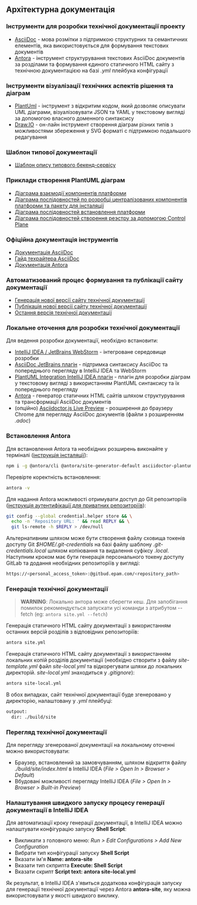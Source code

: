 ## Архітектурна документація

### Інструменти для розробки технічної документації проекту

- [AsciiDoc](https://asciidoc.org/) - мова розмітки з підтримкою структурних та семантичних елементів, яка використовується для формування текстових документів
- [Antora](https://antora.org/) - інструмент структурування текстових AsciiDoc документів за розділами та формування єдиного статичного HTML сайту з технічною документацією на базі _.yml_ плейбука конфігурації

### Інструменти візуалізації технічних аспектів рішення та діаграм
- [PlantUml](https://plantuml.com/) - інструмент з відкритим кодом, який дозволяє описувати UML діаграми, візуалізовувати JSON та YAML у текстовому вигляді за допомогою власного доменного синтаксису
- [Draw.IO](https://draw.io/) - он-лайн інструмент створення діаграм різних типів з можливостями збереження у SVG форматі с підтримкою подальшого редагування

### Шаблон типової документації
- [Шаблон опису типового бекенд-сервісу](https://gitbud.epam.com/mdtu-ddm/general/doc-template)

### Приклади створення PlantUML діаграм
* [Діаграма взаємодії компонентів платформи](/modules/ROOT/partials/infrastructure/ddm-control-plane-components.puml)
* [Діаграма послідовностей по розробці централізованих компонентів платформи та пакету для інсталяції](/modules/ROOT/partials/infrastructure/gitops-main-flow.puml)
* [Діаграма послідовностей встановлення платформи](/modules/ROOT/partials/infrastructure/ddm-platform-install.puml)
* [Діаграма послідовностей створення реэстру за допомогою Control Plane](/modules/ROOT/partials/infrastructure/ddm-registry-creation-details.puml)

### Офіційна документація інструментів  
- [Документація AsciiDoc](https://docs.asciidoctor.org/asciidoc/latest/)
- [Гайд техрайтера AsciiDoc](https://asciidoctor.org/docs/asciidoc-writers-guide/)
- [Документація Antora](https://docs.antora.org/antora/2.0/)

### Автоматизований процес формування та публікації сайту документації
- [Генерація нової версії сайту технічної документації](https://jenkins-mdtu-ddm-edp-cicd.apps.cicd2.mdtu-ddm.projects.epam.com/view/Documentation/job/ddm-architecture/job/MASTER-Build-ddm-architecture/)
- [Публікація нової версії сайту технічної документації](https://jenkins-mdtu-ddm-edp-cicd.apps.cicd2.mdtu-ddm.projects.epam.com/view/Documentation/job/documentation-cd-pipeline/job/dev/)
- [Остання версія технічної документації](https://ddm-architecture-mdtu-ddm-edp-cicd-documentation-dev.apps.cicd2.mdtu-ddm.projects.epam.com/mdtuddm/dev/bpms/task-distribution.html)

### Локальне оточення для розробки технічної документації

Для ведення розробки документації, необхідно встановити:
- [IntelliJ IDEA / JetBrains WebStorm](https://www.jetbrains.com/) - інтегроване середовище розробки
- [AsciiDoc JetBrains плагін](https://plugins.jetbrains.com/plugin/7391-asciidoc) - підтримка синтаксису AsciiDoc та попереднього перегляду в IntelliJ IDEA та WebStorm
- [PlantUML Integration IntelliJ IDEA плагін](https://plugins.jetbrains.com/plugin/7017-plantuml-integration) - плагін для розробки діаграм у текстовому вигляді з використанням PlantUML синтаксису та їх попереднього перегляду
- [Antora](https://docs.antora.org/antora/2.3/install/install-antora/) - генератор статичних HTML сайтів шляхом структурування та трансформації AsciiDoc документів 
- (опційно) [Asciidoctor.js Live Preview](https://chrome.google.com/webstore/detail/asciidoctorjs-live-previe/iaalpfgpbocpdfblpnhhgllgbdbchmia) - розширення до браузеру Сhrome для перегляду AsciiDoc документів (файли з розширенням _.adoc_)

### Встановлення Antora

Для встановлення Antora та необхідних розширень виконайте у терміналі ([інструкція інсталяції](https://docs.antora.org/antora/2.3/install/install-antora/)):
```bash
npm i -g @antora/cli @antora/site-generator-default asciidoctor-plantuml
```

Перевірте коректність встановлення:
```bash
antora -v
```

Для надання Antora можливості отримувати доступ до Git репозиторіїв ([інструкція аутентифікації для приватних репозиторіїв](https://docs.antora.org/antora/2.3/playbook/private-repository-auth/)):
```bash
git config --global credential.helper store && \
  echo -n 'Repository URL: ' && read REPLY && \
  git ls-remote -h $REPLY > /dev/null
```

Альтернативним шляхом може бути створення файлу сховища токенів доступу Git _$HOME/.git-credentials_ на базі файлу шаблону _.git-credentials.local_ шляхом копіювання та видалення суфіксу _.local_. Наступним кроком має бути генерація персонального токену доступу GitLab та додання необхідних репозиторіїв у вигляді:
```bash
https://<personal_access_token>:@gitbud.epam.com/<repository_path>
```

### Генерація технічної документації

> **WARNING**: Локально антора може сберегти кеш. Для запобігання помилок рекомендується запускати усі команди з атрибутом --fetch (eg: ```antora site.yml --fetch```)

Генерація статичного HTML сайту документації з використанням останних версій розділів з відповідних репозиторіїв:
```bash
antora site.yml
```

Генерація статичного HTML сайту документації з використанням локальних копій розділів документації (необхідно створити з файлу _site-template.yml_ файл _site-local.yml_ та відкорегувати шляхи до локальних директорій. _site-local.yml_ знаходиться у _.gitignore_):
```bash
antora site-local.yml
```

В обох випадках, сайт технічної документації буде згенеровано у директорію, налаштовану у _.yml_ плейбуці: 
```bash
outpout:
  dir: ./build/site
```

### Перегляд технічної документації

Для перегляду згенерованої документації на локальному оточенні можно використовувати:
- Браузер, встановлений за замовчуванням, шляхом відкриття файлу _./build/site/index.html_ в IntelliJ IDEA (_File > Open In > Browser > Default_)
- Вбудовані можливості перегляду IntelliJ IDEA (_File > Open In > Browser > Built-in Preview_)

### Налаштування швидкого запуску процесу генерації документації в IntelliJ IDEA

Для автоматизації кроку генерації документації, в IntelliJ IDEA можно налаштувати конфігурацію запуску **Shell Script**:
- Викликати з головного меню: _Run > Edit Configurations > Add New Configuration_
- Вибрати тип конфігурації запуску **Shell Script**
- Вказати ім'я **Name: antora-site**
- Вказати тип скприпта **Execute: Shell Script**
- Вказати скрипт **Script text: antora site-local.yml**

Як результат, в IntelliJ IDEA з'явиться додаткова конфігурація запуску для генерації технічної документації через Antora **antora-site**, яку можна використовувати у якості швидкого виклику.
